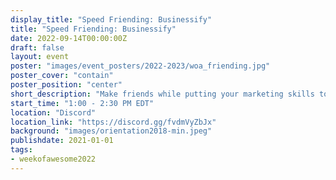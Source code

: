 ```yaml
---
display_title: "Speed Friending: Businessify"
title: "Speed Friending: Businessify"
date: 2022-09-14T00:00:00Z
draft: false
layout: event
poster: "images/event_posters/2022-2023/woa_friending.jpg"
poster_cover: "contain"
poster_position: "center"
short_description: "Make friends while putting your marketing skills to the test."
start_time: "1:00 - 2:30 PM EDT"
location: "Discord"
location_link: "https://discord.gg/fvdmVyZbJx"
background: "images/orientation2018-min.jpeg"
publishdate: 2021-01-01
tags:
- weekofawesome2022
---
```

